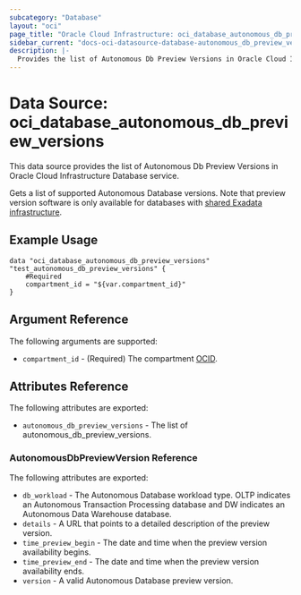 ```yaml
---
subcategory: "Database"
layout: "oci"
page_title: "Oracle Cloud Infrastructure: oci_database_autonomous_db_preview_versions"
sidebar_current: "docs-oci-datasource-database-autonomous_db_preview_versions"
description: |-
  Provides the list of Autonomous Db Preview Versions in Oracle Cloud Infrastructure Database service
---
```


# Data Source: oci_database_autonomous_db_preview_versions
This data source provides the list of Autonomous Db Preview Versions in Oracle Cloud Infrastructure Database service.

Gets a list of supported Autonomous Database versions. Note that preview version software is only available for 
databases with [shared Exadata infrastructure](https://docs.cloud.oracle.com/iaas/Content/Database/Concepts/adboverview.htm#AEI).


## Example Usage

```hcl
data "oci_database_autonomous_db_preview_versions" "test_autonomous_db_preview_versions" {
	#Required
	compartment_id = "${var.compartment_id}"
}
```

## Argument Reference

The following arguments are supported:

* `compartment_id` - (Required) The compartment [OCID](https://docs.cloud.oracle.com/iaas/Content/General/Concepts/identifiers.htm).


## Attributes Reference

The following attributes are exported:

* `autonomous_db_preview_versions` - The list of autonomous_db_preview_versions.

### AutonomousDbPreviewVersion Reference

The following attributes are exported:

* `db_workload` - The Autonomous Database workload type. OLTP indicates an Autonomous Transaction Processing database and DW indicates an Autonomous Data Warehouse database.
* `details` - A URL that points to a detailed description of the preview version.
* `time_preview_begin` - The date and time when the preview version availability begins.
* `time_preview_end` - The date and time when the preview version availability ends.
* `version` - A valid Autonomous Database preview version.

